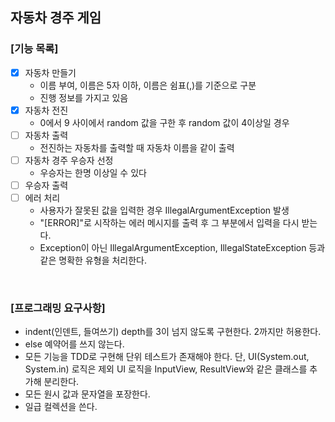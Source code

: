 ## 자동차 경주 게임

### [기능 목록]
* [x] 자동차 만들기
  - 이름 부여, 이름은 5자 이하, 이름은 쉼표(,)를 기준으로 구분
  - 진행 정보를 가지고 있음
* [x] 자동차 전진
  - 0에서 9 사이에서 random 값을 구한 후 random 값이 4이상일 경우
* [ ] 자동차 출력
    - 전진하는 자동차를 출력할 때 자동차 이름을 같이 출력
* [ ] 자동차 경주 우승자 선정
  - 우승자는 한명 이상일 수 있다
* [ ] 우승자 출력
* [ ] 에러 처리
  - 사용자가 잘못된 값을 입력한 경우 IllegalArgumentException 발생
  - "[ERROR]"로 시작하는 에러 메시지를 출력 후 그 부분에서 입력을 다시 받는다.
  - Exception이 아닌 IllegalArgumentException, IllegalStateException 등과 같은 명확한 유형을 처리한다.

<br>

### [프로그래밍 요구사항]
- indent(인덴트, 들여쓰기) depth를 3이 넘지 않도록 구현한다. 2까지만 허용한다.
- else 예약어를 쓰지 않는다.
- 모든 기능을 TDD로 구현해 단위 테스트가 존재해야 한다. 단, UI(System.out, System.in) 로직은 제외
UI 로직을 InputView, ResultView와 같은 클래스를 추가해 분리한다.
- 모든 원시 값과 문자열을 포장한다.
- 일급 컬렉션을 쓴다.
